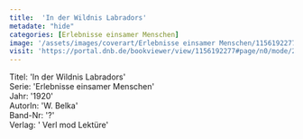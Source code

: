 ```yaml
---
title:  'In der Wildnis Labradors'
metadate: "hide"
categories: [Erlebnisse einsamer Menschen]
image: '/assets/images/coverart/Erlebnisse einsamer Menschen/1156192277_00000010.jpg'
visit: 'https://portal.dnb.de/bookviewer/view/1156192277#page/n0/mode/2up'
---
```

Titel: 'In der Wildnis Labradors' <br>
Serie: 'Erlebnisse einsamer Menschen' <br>
Jahr: '1920' <br>
AutorIn: 'W. Belka' <br>
Band-Nr: '?' <br>
Verlag: ' Verl mod Lektüre'